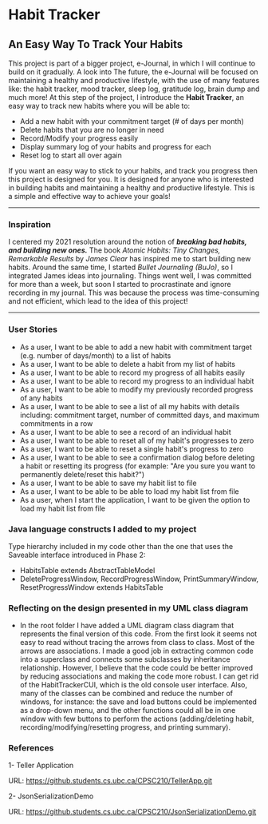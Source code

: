 # Habit Tracker

## An Easy Way To Track Your Habits

This project is part of a bigger project, e-Journal, in which I will continue to build on it gradually. A look into
The future, the e-Journal will be focused on maintaining a healthy and productive lifestyle, with the use of many
features like: the habit tracker, mood tracker, sleep log, gratitude log, brain dump and much more! At this step of the
project, I introduce the **Habit Tracker**, an easy way to track new habits where you will be able to:
- Add a new habit with your commitment target (# of days per month)
- Delete habits that you are no longer in need
- Record/Modify your progress easily
- Display summary log of your habits and progress for each
- Reset log to start all over again

If you want an easy way to stick to your habits, and track you progress then this project is designed for you. It is 
designed for anyone who is interested in building habits and maintaining a healthy and productive lifestyle. This is 
a simple and effective way to achieve your goals!

***

### Inspiration

I centered my 2021 resolution around the notion of ***breaking bad habits, and building new ones.*** The book *Atomic
Habits: Tiny Changes, Remarkable Results* by *James Clear* has inspired me to start building new habits. Around the same
time, I started *Bullet Journaling (BuJo)*, so I integrated James ideas into journaling. Things went well, I was
committed for more than a week, but soon I started to procrastinate and ignore recording in my journal. This was because
the process was time-consuming and not efficient, which lead to the idea of this project!

***

### User Stories

- As a user, I want to be able to add a new habit with commitment target (e.g. number of days/month) to a list of habits
- As a user, I want to be able to delete a habit from my list of habits
- As a user, I want to be able to record my progress of all habits easily
- As a user, I want to be able to record my progress to an individual habit
- As a user, I want to be able to modify my previously recorded progress of any habits
- As a user, I want to be able to see a list of all my habits with details including: commitment target, number of
committed days, and maximum commitments in a row
- As a user, I want to be able to see a record of an individual habit
- As a user, I want to be able to reset all of my habit's progresses to zero 
- As a user, I want to be able to reset a single habit's progress to zero
- As a user, I want to be able to see a confirmation dialog before deleting a habit or resetting its progress
(for example: "Are you sure you want to permanently delete/reset this habit?")
- As a user, I want to be able to save my habit list to file
- As a user, I want to be able to be able to load my habit list from file
- As a user, when I start the application, I want to be given the option to load my habit list from file

### Java language constructs I added to my project
Type hierarchy included in my code other than the one that uses the Saveable interface introduced in Phase 2:
- HabitsTable extends AbstractTableModel
- DeleteProgressWindow, RecordProgressWindow, PrintSummaryWindow, ResetProgressWindow extends HabitsTable

### Reflecting on the design presented in my UML class diagram
- In the root folder I have added a UML diagram class diagram that represents the final version of this code. From the
first look it seems not easy to read without tracing the arrows from class to class. Most of the arrows are
associations. I made a good job in extracting common code into a superclass and connects some subclasses by
inheritance relationship. However, I believe that the code could be better improved by reducing associations and 
making the code more robust. I can get rid of the HabitTrackerCUI, which is the old console user interface. Also, many
of the classes can be combined and reduce the number of windows, for instance: the save and load buttons could be
implemented as a drop-down menu, and the other functions could all be in one window with few buttons to perform the
actions (adding/deleting habit, recording/modifying/resetting progress, and printing summary).

### References
1- Teller Application

URL: https://github.students.cs.ubc.ca/CPSC210/TellerApp.git


2- JsonSerializationDemo

URL: https://github.students.cs.ubc.ca/CPSC210/JsonSerializationDemo.git

